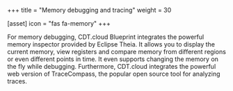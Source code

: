 +++
title = "Memory debugging and tracing"
weight = 30

[asset]
  icon = "fas fa-memory"
+++

For memory debugging, CDT.cloud Blueprint integrates the powerful memory inspector provided by Eclipse Theia. It allows you to display the current memory, view registers and compare memory from different regions or even different points in time. It even supports changing the memory on the fly while debugging. Furthermore, CDT.cloud integrates the powerful web version of TraceCompass, the  popular open source tool for analyzing traces.
